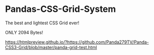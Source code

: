 # Pandas-CSS-Grid-System
The best and lightest CSS Grid ever!

ONLY 2094 Bytes!

https://htmlpreview.github.io/?https://github.com/Panda279TV/Panda-CSS3-Grid/blob/master/panda-grid-test.html
